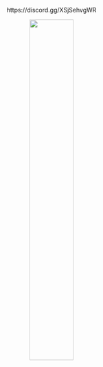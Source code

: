 <p align=center>https://discord.gg/XSjSehvgWR</p>

<p align=center>
  <a href="https://discord.com/users/1029845126564024340"><img src="https://cdn.discordapp.com/attachments/1043700693007093762/1056309419178209383/H1QtDbI8FwAF-5SAG-h_Fkl-Xt5hWPcYQrAPiMXiyAStROqzk44_errsuoa90sct4eXJcO-j7ws88-c-k-c0x00ffffff-no-rj-mo.png" width=45%></a>
</p>
